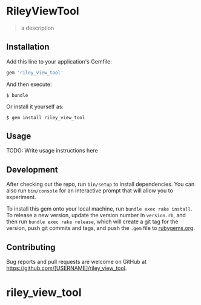 # RileyViewTool

> a description

## Installation

Add this line to your application's Gemfile:

```ruby
gem 'riley_view_tool'
```

And then execute:

    $ bundle

Or install it yourself as:

    $ gem install riley_view_tool

## Usage

TODO: Write usage instructions here

## Development

After checking out the repo, run `bin/setup` to install dependencies. You can also run `bin/console` for an interactive prompt that will allow you to experiment.

To install this gem onto your local machine, run `bundle exec rake install`. To release a new version, update the version number in `version.rb`, and then run `bundle exec rake release`, which will create a git tag for the version, push git commits and tags, and push the `.gem` file to [rubygems.org](https://rubygems.org).

## Contributing

Bug reports and pull requests are welcome on GitHub at https://github.com/[USERNAME]/riley_view_tool.
# riley_view_tool
